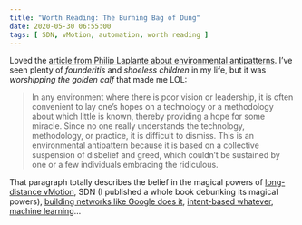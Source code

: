 ```yaml
---
title: "Worth Reading: The Burning Bag of Dung"
date: 2020-05-30 06:55:00
tags: [ SDN, vMotion, automation, worth reading ]
---
```

Loved the [article from Philip Laplante about environmental antipatterns](http://queue.acm.org/detail.cfm?id=1035617). I’ve seen plenty of *founderitis* and *shoeless children* in my life, but it was *worshipping the golden calf* that made me LOL:

> In any environment where there is poor vision or leadership, it is often convenient to lay one’s hopes on a technology or a methodology about which little is known, thereby providing a hope for some miracle. Since no one really understands the technology, methodology, or practice, it is difficult to dismiss. This is an environmental antipattern because it is based on a collective suspension of disbelief and greed, which couldn’t be sustained by one or a few individuals embracing the ridiculous.

That paragraph totally describes the belief in the magical powers of [long-distance vMotion](/2015/02/before-talking-about-vmotion-across/), SDN (I published a whole book debunking its magical powers), [building networks like Google does it](/2016/03/you-want-your-network-to-be-like/), [intent-based whatever](/2017/09/intent-based-hype/), [machine learning](/2020/03/machine-learning-in-networking-products/)…
